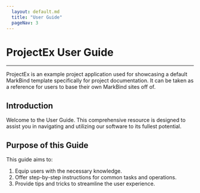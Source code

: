 ```yaml
---
  layout: default.md
  title: "User Guide"
  pageNav: 3
---
```


# ProjectEx User Guide

<!-- * Table of Contents -->
<page-nav-print />

--------------------------------------------------------------------------------------------------------------------

ProjectEx is an example project application used for showcasing a default MarkBind template specifically for project documentation. It can be taken as a reference for users to base their own MarkBind sites off of.

## Introduction

Welcome to the User Guide. This comprehensive resource is designed to assist you in navigating and utilizing our software to its fullest potential.

## Purpose of this Guide
This guide aims to:

1. Equip users with the necessary knowledge.
1. Offer step-by-step instructions for common tasks and operations.
1. Provide tips and tricks to streamline the user experience.
